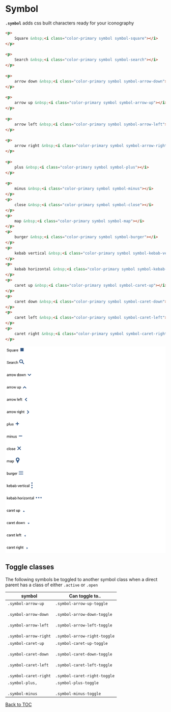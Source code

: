 # Symbol

**`.symbol`** adds css built characters ready for your iconography


```html
<p>
	Square &nbsp;<i class="color-primary symbol symbol-square"></i>
</p>

<p>
	Search &nbsp;<i class="color-primary symbol symbol-search"></i>
</p>

<p>
	arrow down &nbsp;<i class="color-primary symbol symbol-arrow-down"></i>
</p>

<p>
	arrow up &nbsp;<i class="color-primary symbol symbol-arrow-up"></i>
</p>

<p>
	arrow left &nbsp;<i class="color-primary symbol symbol-arrow-left"></i>
</p>

<p>
	arrow right &nbsp;<i class="color-primary symbol symbol-arrow-right"></i>
</p>

<p>
	plus &nbsp;<i class="color-primary symbol symbol-plus"></i>
</p>

<p>
	minus &nbsp;<i class="color-primary symbol symbol-minus"></i>
</p>
<p>
	close &nbsp;<i class="color-primary symbol symbol-close"></i>
</p>
<p>
	map &nbsp;<i class="color-primary symbol symbol-map"></i>
</p>
<p>
	burger &nbsp;<i class="color-primary symbol symbol-burger"></i>
</p>
<p>
	kebab vertical &nbsp;<i class="color-primary symbol symbol-kebab-vertical"></i>
</p>
<p>
	kebab horizontal &nbsp;<i class="color-primary symbol symbol-kebab-horizontal"></i>
</p>
<p>
	caret up &nbsp;<i class="color-primary symbol symbol-caret-up"></i>
</p>
<p>
	caret down &nbsp;<i class="color-primary symbol symbol-caret-down"></i>
</p>
<p>
	caret left &nbsp;<i class="color-primary symbol symbol-caret-left"></i>
</p>
<p>
	caret right &nbsp;<i class="color-primary symbol symbol-caret-right"></i>
</p>
```


![](../../images/symbol.png)

## Toggle classes

The following symbols be toggled to another symbol class when a direct parent has a class of either `.active` or `.open`


| symbol | Can toggle to.. |
| -- | -- |
| `.symbol-arrow-up`<br><br>`.symbol-arrow-down`<br><br>`.symbol-arrow-left`<br><br>`.symbol-arrow-right` 	| `.symbol-arrow-up-toggle`<br><br>`.symbol-arrow-down-toggle`<br><br>`.symbol-arrow-left-toggle`<br><br>`.symbol-arrow-right-toggle` 	|
| `.symbol-caret-up`<br><br>`.symbol-caret-down`<br><br>`.symbol-caret-left`<br><br>`.symbol-caret-right` 	| `.symbol-caret-up-toggle`<br><br>`.symbol-caret-down-toggle`<br><br>`.symbol-caret-left-toggle`<br><br>`.symbol-caret-right-toggle`  |
| `.symbol-plus,`<br><br>`.symbol-minus` | `.symbol-plus-toggle`<br><br>`.symbol-minus-toggle` |


[Back to TOC](../../../readme.md)